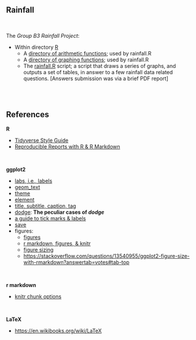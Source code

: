 <br>

## Rainfall

<br>

The *Group B3 Rainfall Project*:
 
* Within directory [R](./R)
  * A [directory of arithmetic functions](./R/functions); used by rainfall.R
  * A [directory of graphing functions](./R/graphs); used by rainfall.R
  * The [rainfall.R](./R/rainfall.R) script;  a script that draws a series of graphs, and outputs a set of 
    tables, in answer to a few rainfall data related questions.  [Answers submission was via a brief PDF report]
  
<br>
<br>

## References

**R**
* [Tidyverse Style Guide](https://style.tidyverse.org/index.html)
* [Reproducible Reports with R & R Markdown](https://claudiofronterre.github.io/reproduceR/reproduceR.html)

<br>

**ggplot2**
* [labs, i.e., labels](https://ggplot2.tidyverse.org/reference/labs.html)
* [geom_text](https://ggplot2.tidyverse.org/reference/geom_text.html)
* [theme](https://ggplot2.tidyverse.org/reference/theme.html)
* [element](https://ggplot2.tidyverse.org/reference/element.html)
* [title, subtitle, caption, tag](https://r-charts.com/ggplot2/titles/)
* [dodge](https://ggplot2.tidyverse.org/reference/position_dodge.html): **The peculiar cases of *dodge***
* [a guide to tick marks & labels](http://www.sthda.com/english/wiki/ggplot2-axis-ticks-a-guide-to-customize-tick-marks-and-labels)
* [save](https://ggplot2.tidyverse.org/reference/ggsave.html)
* figures:
  * [figures](https://ben-williams.github.io/updated_ggplot_figures.html)
  * [r markdown, figures, & knitr](https://sebastiansauer.github.io/figure_sizing_knitr/)
  * [figure sizing](https://bookdown.org/yihui/rmarkdown-cookbook/figure-size.html)
  * https://stackoverflow.com/questions/13540955/ggplot2-figure-size-with-rmarkdown?answertab=votes#tab-top

<br>

**r markdown**
* [knitr chunk options](https://bookdown.org/yihui/rmarkdown-cookbook/chunk-options.html)

<br>

**LaTeX**
* https://en.wikibooks.org/wiki/LaTeX


<br>
<br>
<br>
<br>

<br>
<br>
<br>
<br>